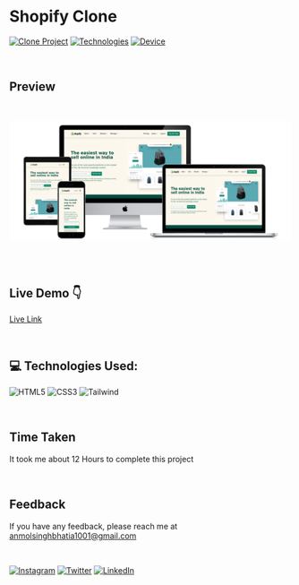 <!-- # Hey Welcome 👋
### Hi, I'm Anmol Singh Bhatia, a Passionate Frontend Web Developer .

</br> -->

# Shopify Clone 
[![Clone Project](https://img.shields.io/badge/Clone-Project-red)](http://www.gnu.org/licenses/agpl-3.0) [![Technologies](https://img.shields.io/badge/Technologies%20-HTML%2FCSS%2FTailwindCSS-brightgreen)](http://www.gnu.org/licenses/agpl-3.0) [![Device](https://img.shields.io/badge/Multi%20Device%20-Responsive-brightgreen)](http://www.gnu.org/licenses/agpl-3.0) 

</br>

## Preview
<br/> 

![CSS3](./README%20ASSETS/preview.png)

<br/> 
<br/> 



## Live Demo 👇
[Live Link](https://shopify-clone-asb.vercel.app/)

<br/> 

## 💻 Technologies Used:
![HTML5](https://img.shields.io/badge/html5-%23E34F26.svg?style=for-the-badge&logo=html5&logoColor=white)
![CSS3](https://img.shields.io/badge/css3-%231572B6.svg?style=for-the-badge&logo=css3&logoColor=white) 
![Tailwind](https://img.shields.io/badge/Tailwind_CSS-38B2AC?style=for-the-badge&logo=tailwind-css&logoColor=white) 

</br>

<!-- ## Demo -->




## Time Taken
It took me about 12 Hours to complete this project

<br/> 

## Feedback

If you have any feedback, please reach me at anmolsinghbhatia1001@gmail.com

<br/> 

<!-- Social Links -->
[![Instagram][instagram-shield]][instagram-url]
[![Twitter][twitter-shield]][twitter-url]
[![LinkedIn][linkedin-shield]][linkedin-url]




<!-- Instagram -->
[instagram-shield]: https://img.shields.io/badge/Instagram-%23E4405F.svg?style=for-the-badge&logo=Instagram&logoColor=white
[instagram-url]: https://www.instagram.com/anmolbhatia1001

<!-- Twitter -->
[twitter-shield]: https://img.shields.io/badge/Twitter-%231DA1F2.svg?style=for-the-badge&logo=Twitter&logoColor=white
[twitter-url]: https://twitter.com/AnmolBhatia1001

<!-- Linkedin -->
[linkedin-shield]: https://img.shields.io/badge/-LinkedIn-black.svg?style=for-the-badge&logo=linkedin&colorB=0B5FBB
[linkedin-url]: https://www.linkedin.com/in/anmolbhatia1001/



